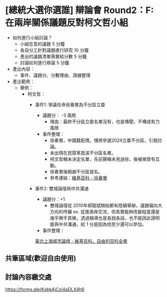 # [總統大選你選誰] 辯論會 Round2：F: 在兩岸關係議題反對柯文哲小組


- 如何進行小組討論？
    - 小組在意的議題 5 分鐘
    - 各自分工針對議題進行研究 10 分鐘
    - 產出的議題清單需要給分數 5 分鐘
    - 討論如何進行辯論 5 分鐘
- 產出內容：
    - 事件、議題分、分數理由、證據整理
- 產出範例：
    - 舉例：
        - 柯文哲：
            - 事件1:  爭議任命徐春鶯為不分區立委
                - 議題分： -3 風險
                    - 理由：最終不分區立委名單沒有，也是傳聞，不構成有力風險
                - 事件整理：
                    - 徐春鶯，中國籍配偶，傳將參選2024立委不分區，引發討論。
                    - 未出現在民眾黨首波不分區名單。
                    - 柯文哲稱未決定名單，先前聲稱未見過徐，後被揭曾有互動。
                    - 徐春鶯後婉謝不分區提名。
                    - 參考連結：[維基百科 - 徐春鶯](https://zh.wikipedia.org/zh-tw/%E5%BE%90%E6%98%A5%E9%B6%AF)
            - 事件2: 雙城論壇與中共溝通
                - 議題分：+1
                    - 雙城論壇從 2010年郝龍斌開始都有陸續舉辦，議題偏向大方向的呼籲 ex. 促進兩岸交流，但真實能夠改變程度還是幾乎微乎其微，透過報導也是各說各話，也不能因此證明能與中共溝通，給 1 分是因為他至少還可以參加。
                - 事件整理：

                [臺北上海城市論壇 - 維基百科，自由的百科全書](https://zh.wikipedia.org/zh-tw/臺北上海城市論壇)
                    
                    
                    
    

## 共筆區域(歡迎自由使用)




## 討論內容繳交處

https://forms.gle/KsbkAjCzi4aDLX4h6